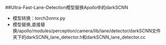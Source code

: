 ##Ultra-Fast-Lane-Detection模型替换Apollo中的darkSCNN  
        
- 模型转换：torch2onnx.py  
- 模型替换,直接替换/apollo/modules/perception/camera/lib/lane/detector/darkSCNN文件夹下的darkSCNN_lane_detector.h和darkSCNN_lane_detector.cc  
